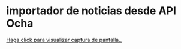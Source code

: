 # importador de noticias desde API Ocha

<a href="https://drive.google.com/file/d/1D6dxNFXyeCMzDpcXzKTjKnv_PBiw7Q3h/view?usp=sharing">Haga click para visualizar captura de pantalla..</a>
